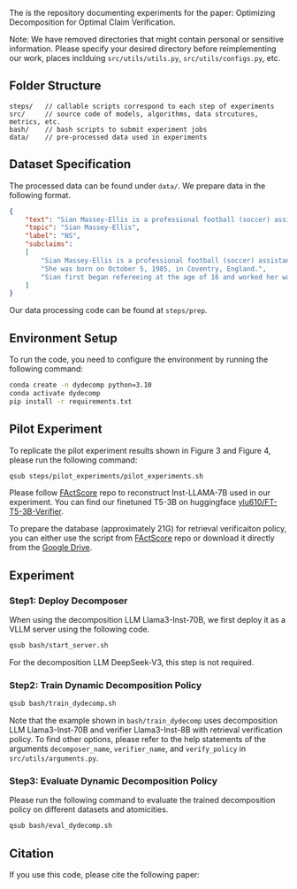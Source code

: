 The is the repository documenting experiments for the paper: Optimizing Decomposition for Optimal Claim Verification.

Note: We have removed directories that might contain personal or sensitive information. Please specify your desired directory before reimplementing our work, places inclduing `src/utils/utils.py`, `src/utils/configs.py`, etc.

## Folder Structure
```shellscript
steps/   // callable scripts correspond to each step of experiments
src/     // source code of models, algorithms, data strcutures, metrics, etc. 
bash/    // bash scripts to submit experiment jobs
data/    // pre-processed data used in experiments
```

## Dataset Specification
The processed data can be found under `data/`. We prepare data in the following format. 
```json
{
    "text": "Sian Massey-Ellis is a professional football (soccer) assistant referee from England. She was born on October 5, 1985, in Coventry, England. Sian first began refereeing at the age of 16 and worked her way up through the ranks to become a Premier League assistant referee.",
    "topic": "Sian Massey-Ellis",
    "label": "NS",
    "subclaims": 
    [
        "Sian Massey-Ellis is a professional football (soccer) assistant refere from England.",
        "She was born on October 5, 1985, in Coventry, England.",
        "Sian first began refereeing at the age of 16 and worked her way up through the ranks to become a Premier League assistant referee."
    ]
}
```
Our data processing code can be found at `steps/prep`.

## Environment Setup
To run the code, you need to configure the environment by running the following command:
```bash
conda create -n dydecomp python=3.10
conda activate dydecomp
pip install -r requirements.txt
```

## Pilot Experiment
To replicate the pilot experiment results shown in Figure 3 and Figure 4, please run the following command:
```bash
qsub steps/pilot_experiments/pilot_experiments.sh
```
Please follow [FActScore](https://github.com/shmsw25/FActScore) repo to reconstruct Inst-LLAMA-7B used in our experiment. You can find our finetuned T5-3B on huggingface [ylu610/FT-T5-3B-Verifier](https://huggingface.co/ylu610/FT-T5-3B-Verifier).

To prepare the database (approximately 21G) for retrieval verificaiton policy, you can either use the script from [FActScore](https://github.com/shmsw25/FActScore) repo or download it directly from the [Google Drive](https://drive.google.com/file/d/1mekls6OGOKLmt7gYtHs0WGf5oTamTNat/view).

## Experiment

### Step1: Deploy Decomposer
When using the decomposition LLM Llama3-Inst-70B, we first deploy it as a VLLM server using the following code.

```bash
qsub bash/start_server.sh
```
For the decomposition LLM DeepSeek-V3, this step is not required.

### Step2: Train Dynamic Decomposition Policy
```bash
qsub bash/train_dydecomp.sh
```
Note that the example shown in `bash/train_dydecomp` uses decomposition LLM Llama3-Inst-70B and verifier Llama3-Inst-8B with retrieval verification policy. To find other options, please refer to the help statements of the arguments `decomposer_name`, `verifier_name`, and `verify_policy` in `src/utils/arguments.py`.

### Step3: Evaluate Dynamic Decomposition Policy
Please run the following command to evaluate the trained decomposition policy on different datasets and atomicities.
```bash
qsub bash/eval_dydecomp.sh
```

## Citation
If you use this code, please cite the following paper:
```bibtex

```